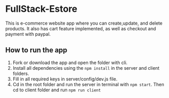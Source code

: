 # FullStack-Estore
This is e-commerce website app where you can create,update, and delete products. It also has cart feature implemented, as well as checkout and payment with paypal.
## How to run the app
1. Fork or download the app and open the folder with cli.
2. Install all dependencies using the `npm install` in the server and client folders.
3. Fill in all required keys in server/config/dev.js file.
3. Cd in the root folder and  run the server in terminal with `npm start`. Then cd to client folder and run `npm run client`
